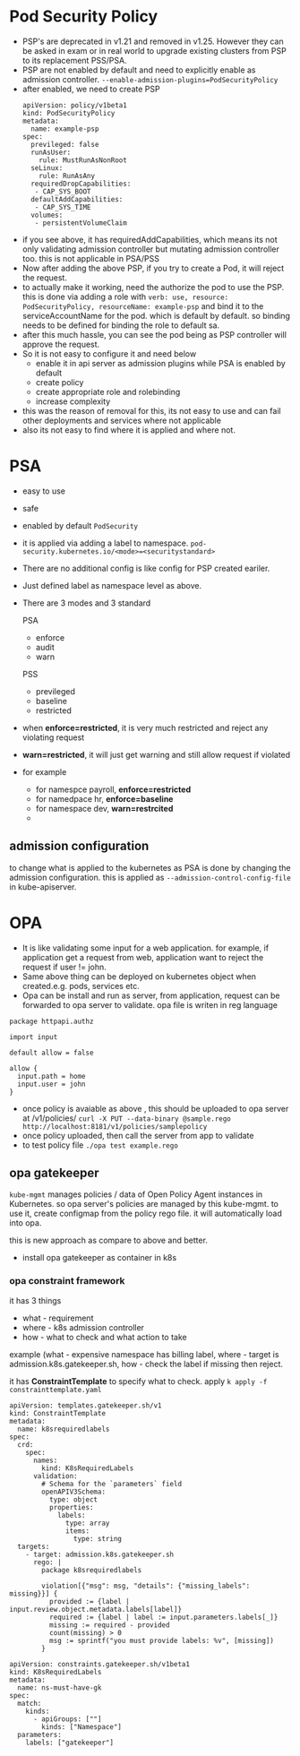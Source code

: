 # Pod Security Policy

- PSP's are deprecated in v1.21 and removed in v1.25. However they can be asked in exam or in real world to upgrade existing 
clusters from PSP to its replacement PSS/PSA.
- PSP are not enabled by default and need to explicitly enable as admission controller. `--enable-admission-plugins=PodSecurityPolicy`
- after enabled, we need to create PSP
  ````
  apiVersion: policy/v1beta1
  kind: PodSecurityPolicy
  metadata:
    name: example-psp
  spec:
    previleged: false
    runAsUser:
      rule: MustRunAsNonRoot
    seLinux:
      rule: RunAsAny
    requiredDropCapabilities:
     - CAP_SYS_BOOT
    defaultAddCapabilities:
     - CAP_SYS_TIME
    volumes:
     - persistentVolumeClaim
  ````
- if you see above, it has requiredAddCapabilities, which means its not only validating admission controller but mutating admission controller too. this is not applicable in PSA/PSS
- Now after adding the above PSP, if you try to create a Pod, it will reject the request.
- to actually make it working, need the authorize the pod to use the PSP. this is done via adding a role with `verb: use, resource: PodSecurityPolicy, resourceName: example-psp` and bind it to the serviceAccountName for the pod. which is default by default. so binding needs to be defined for binding the role to default sa.
- after this much hassle, you can see the pod being as PSP controller will approve the request.
- So it is not easy to configure it and need below
  - enable it in api server as admission plugins while PSA is enabled by default
  - create policy
  - create appropriate role and rolebinding
  - increase complexity
- this was the reason of removal for this, its not easy to use and can fail other deployments and services where not applicable
- also its not easy to find where it is applied and where not.

# PSA
- easy to use
- safe
- enabled by default `PodSecurity`
- it is applied via adding a label to namespace. `pod-security.kubernetes.io/<mode>=<securitystandard>`
- There are no additional config is like config for PSP created eariler.
- Just defined label as namespace level as above.
- There are 3 modes and 3 standard

  PSA
  - enforce
  - audit
  - warn
 
  PSS
  - previleged
  - baseline
  - restricted
 
- when **enforce=restricted**, it is very much restricted and reject any violating request
- **warn=restricted**, it will just get warning and still allow request if violated
- for example
  - for namespce payroll, **enforce=restricted**
  - for namedpace hr,  **enforce=baseline**
  - for namespace dev, **warn=restrcited**
  - 
## admission configuration
to change what is applied to the kubernetes as PSA is done by changing the admission configuration. this is applied as `--admission-control-config-file` in kube-apiserver.

# OPA
- It is like validating some input for a web application. for example, if application get a request from web, application want to reject the request if user != john. 
-  Same above thing can be deployed on kubernetes object when created.e.g. pods, services etc.
-  Opa can be install and run as server, from application, request can be forwarded to opa server to validate. opa file is writen in reg language
````
package httpapi.authz

import input

default allow = false

allow {
  input.path = home
  input.user = john
}
````
- once policy is avaiable as above , this should be uploaded to opa server at /v1/policies/<policyname> `curl -X PUT --data-binary @sample.rego http://localhost:8181/v1/policies/samplepolicy`
- once policy uploaded, then call the server from app to validate
- to test policy file `./opa test example.rego`

## opa gatekeeper
`kube-mgmt` manages policies / data of Open Policy Agent instances in Kubernetes. so opa server's policies are managed by this kube-mgmt. to use it, create configmap from the policy rego file. it will automatically load into opa.

this is new approach as compare to above and better.
- install opa gatekeeper as container in k8s

### opa constraint framework
it has 3 things
- what - requirement
- where - k8s admission controller
- how - what to check and what action to take

example  (what - expensive namespace has billing label, where - target is admission.k8s.gatekeeper.sh, how - check the label if missing then reject.

it has **ConstraintTemplate** to specify what to check. apply `k apply -f constrainttemplate.yaml`
````
apiVersion: templates.gatekeeper.sh/v1
kind: ConstraintTemplate
metadata:
  name: k8srequiredlabels
spec:
  crd:
    spec:
      names:
        kind: K8sRequiredLabels
      validation:
        # Schema for the `parameters` field
        openAPIV3Schema:
          type: object
          properties:
            labels:
              type: array
              items:
                type: string
  targets:
    - target: admission.k8s.gatekeeper.sh
      rego: |
        package k8srequiredlabels

        violation[{"msg": msg, "details": {"missing_labels": missing}}] {
          provided := {label | input.review.object.metadata.labels[label]}
          required := {label | label := input.parameters.labels[_]}
          missing := required - provided
          count(missing) > 0
          msg := sprintf("you must provide labels: %v", [missing])
        }
````

````
apiVersion: constraints.gatekeeper.sh/v1beta1
kind: K8sRequiredLabels
metadata:
  name: ns-must-have-gk
spec:
  match:
    kinds:
      - apiGroups: [""]
        kinds: ["Namespace"]
  parameters:
    labels: ["gatekeeper"]
````


